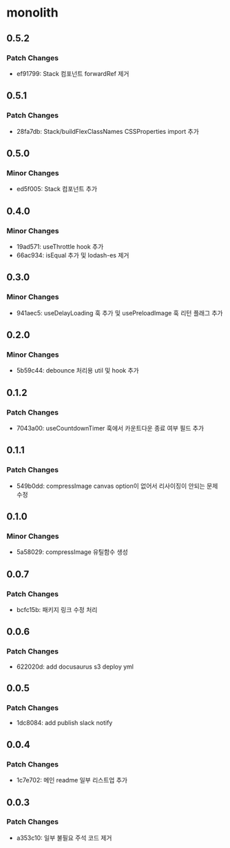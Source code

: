 # monolith

## 0.5.2

### Patch Changes

- ef91799: Stack 컴포넌트 forwardRef 제거

## 0.5.1

### Patch Changes

- 28fa7db: Stack/buildFlexClassNames CSSProperties import 추가

## 0.5.0

### Minor Changes

- ed5f005: Stack 컴포넌트 추가

## 0.4.0

### Minor Changes

- 19ad571: useThrottle hook 추가
- 66ac934: isEqual 추가 및 lodash-es 제거

## 0.3.0

### Minor Changes

- 941aec5: useDelayLoading 훅 추가 및 usePreloadImage 훅 리턴 플래그 추가

## 0.2.0

### Minor Changes

- 5b59c44: debounce 처리용 util 및 hook 추가

## 0.1.2

### Patch Changes

- 7043a00: useCountdownTimer 훅에서 카운트다운 종료 여부 필드 추가

## 0.1.1

### Patch Changes

- 549b0dd: compressImage canvas option이 없어서 리사이징이 안되는 문제 수정

## 0.1.0

### Minor Changes

- 5a58029: compressImage 유틸함수 생성

## 0.0.7

### Patch Changes

- bcfc15b: 패키지 링크 수정 처리

## 0.0.6

### Patch Changes

- 622020d: add docusaurus s3 deploy yml

## 0.0.5

### Patch Changes

- 1dc8084: add publish slack notify

## 0.0.4

### Patch Changes

- 1c7e702: 메인 readme 일부 리스트업 추가

## 0.0.3

### Patch Changes

- a353c10: 일부 불필요 주석 코드 제거
